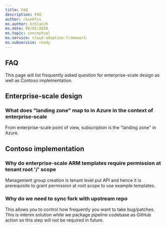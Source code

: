 ```yaml
---
title: FAQ
description: FAQ
author: rkuehfus
ms.author: brblanch
ms.date: 06/01/2020
ms.topic: conceptual
ms.service: cloud-adoption-framework
ms.subservice: ready
---
```


## FAQ

This page will list frequently asked question for enterprise-scale design as well as Contoso implementation.

## Enterprise-scale design

### What does "landing zone" map to in Azure in the context of enterprise-scale

From enterprise-scale point of view, subscription is the "landing zone" in Azure.

## Contoso implementation

### Why do enterprise-scale ARM templates require permission at tenant root '/' scope

Management group creation is tenant level put API and hence it is prerequisite to grant permission at root scope to use example templates.

### Why do we need to sync fork with upstream repo

This allows you to control how frequently you want to take bug/patches. This is interim solution while we package pipeline codebase as GitHub action so this step will not be required in future.
